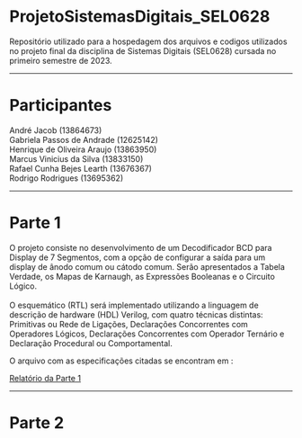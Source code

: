 # ProjetoSistemasDigitais_SEL0628
Repositório utilizado para a hospedagem dos arquivos e codigos utilizados no projeto final da disciplina de Sistemas Digitais (SEL0628) cursada no primeiro semestre de 2023.

---

# Participantes

André Jacob (13864673) <br>
Gabriela Passos de Andrade (12625142) <br>
Henrique de Oliveira Araujo (13863950) <br>
Marcus Vinicius da Silva (13833150) <br>
Rafael Cunha Bejes Learth (13676367) <br>
Rodrigo Rodrigues (13695362) <br>

---

# Parte 1
O projeto consiste no desenvolvimento de um Decodificador BCD para Display de 7 Segmentos, com a opção de configurar a saída para um display de ânodo comum ou cátodo comum. Serão apresentados a Tabela Verdade, os Mapas de Karnaugh, as Expressões Booleanas e o Circuito Lógico. <br> <br>
O esquemático (RTL) será implementado utilizando a linguagem de descrição de hardware (HDL) Verilog, com quatro técnicas distintas: Primitivas ou Rede de Ligações, Declarações Concorrentes com Operadores Lógicos, Declarações Concorrentes com Operador Ternário e Declaração Procedural ou Comportamental. <br>

O arquivo com as especificações citadas se encontram em : <br>

<a href=“https://github.com/RodrigoRCZ/ProjetoSistemasDigitais_SEL0628/tree/main/Parte%201”>Relatório da Parte 1</a>

---

# Parte 2
